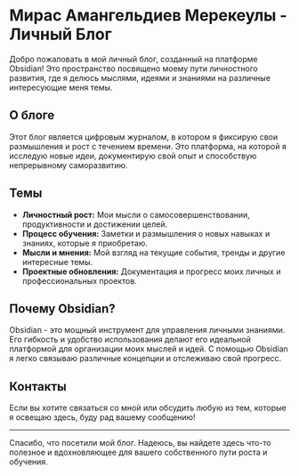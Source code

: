 # Мирас Амангельдиев Мерекеулы - Личный Блог

Добро пожаловать в мой личный блог, созданный на платформе Obsidian! Это пространство посвящено моему пути личностного развития, где я делюсь мыслями, идеями и знаниями на различные интересующие меня темы.

## О блоге

Этот блог является цифровым журналом, в котором я фиксирую свои размышления и рост с течением времени. Это платформа, на которой я исследую новые идеи, документирую свой опыт и способствую непрерывному саморазвитию.

## Темы

- **Личностный рост:** Мои мысли о самосовершенствовании, продуктивности и достижении целей.
- **Процесс обучения:** Заметки и размышления о новых навыках и знаниях, которые я приобретаю.
- **Мысли и мнения:** Мой взгляд на текущие события, тренды и другие интересные темы.
- **Проектные обновления:** Документация и прогресс моих личных и профессиональных проектов.

## Почему Obsidian?

Obsidian - это мощный инструмент для управления личными знаниями. Его гибкость и удобство использования делают его идеальной платформой для организации моих мыслей и идей. С помощью Obsidian я легко связываю различные концепции и отслеживаю свой прогресс.


## Контакты

Если вы хотите связаться со мной или обсудить любую из тем, которые я освещаю здесь, буду рад вашему сообщению!

---

Спасибо, что посетили мой блог. Надеюсь, вы найдете здесь что-то полезное и вдохновляющее для вашего собственного пути роста и обучения.
